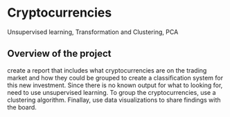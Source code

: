 # Cryptocurrencies
Unsupervised learning, Transformation and Clustering, PCA
## Overview of the project 
create a report that includes what cryptocurrencies are on the trading market and how they could be grouped to create a classification system for this new investment. Since there is no known output for what to looking for, need to use unsupervised learning. To group the cryptocurrencies, use a clustering algorithm. Finallay, use data visualizations to share findings with the board.
